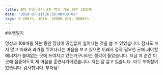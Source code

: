 ```yaml
---
title: 8차 천일 결사 2차 백일 기도 정진 10일째
date: "2014-07-11T16:38:08+09:00"
tags: 8-200th, 10th, 10000 결사, 8000th
---
```


#수행일지

명상과 108배를 하는 동안 망상이 끊임없이 일어나는 것을 볼 수 있었습니다. 잠시도 쉬지 않고 미래와 과거를 뛰어다니는 마음을 보고 있으면 이래서 정작 필요한 곳에 써야할 에너지가 쓸데없는 곳에 쓰여지고 있는거구나라는 생각이 들었습니다. 지금 이 순간 이곳에 집중하도록 제 마음을 훈련시켜야겠습니다. 저는 잘 살고 있습니다. 아무 부족함이 없습니다. 감사합니다. 부처님!
